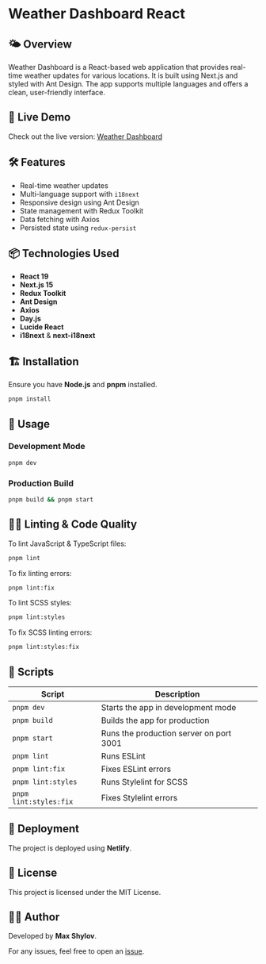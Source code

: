 # Weather Dashboard React

## 🌤️ Overview
Weather Dashboard is a React-based web application that provides real-time weather updates for various locations. It is built using Next.js and styled with Ant Design. The app supports multiple languages and offers a clean, user-friendly interface.

## 🚀 Live Demo
Check out the live version: [Weather Dashboard](https://dashboard-weather-react.netlify.app/)

## 🛠️ Features
- Real-time weather updates
- Multi-language support with `i18next`
- Responsive design using Ant Design
- State management with Redux Toolkit
- Data fetching with Axios
- Persisted state using `redux-persist`

## 📦 Technologies Used
- **React 19**
- **Next.js 15**
- **Redux Toolkit**
- **Ant Design**
- **Axios**
- **Day.js**
- **Lucide React**
- **i18next** & **next-i18next**

## 🏗️ Installation
Ensure you have **Node.js** and **pnpm** installed.

```sh
pnpm install
```

## 🔧 Usage
### Development Mode
```sh
pnpm dev
```

### Production Build
```sh
pnpm build && pnpm start
```

## 🧑‍💻 Linting & Code Quality
To lint JavaScript & TypeScript files:
```sh
pnpm lint
```
To fix linting errors:
```sh
pnpm lint:fix
```
To lint SCSS styles:
```sh
pnpm lint:styles
```
To fix SCSS linting errors:
```sh
pnpm lint:styles:fix
```

## 📜 Scripts
| Script | Description |
|--------|-------------|
| `pnpm dev` | Starts the app in development mode |
| `pnpm build` | Builds the app for production |
| `pnpm start` | Runs the production server on port 3001 |
| `pnpm lint` | Runs ESLint |
| `pnpm lint:fix` | Fixes ESLint errors |
| `pnpm lint:styles` | Runs Stylelint for SCSS |
| `pnpm lint:styles:fix` | Fixes Stylelint errors |

## 🚀 Deployment
The project is deployed using **Netlify**.

## 📄 License
This project is licensed under the MIT License.

## 👨‍💻 Author
Developed by **Max Shylov**.

For any issues, feel free to open an [issue](https://github.com/MaxShylov/weather-dashboard-react/issues).


